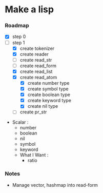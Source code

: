 # Make a lisp

### Roadmap
- [x] step 0
- [ ] step 1
    - [x] create tokenizer
    - [x] create reader
    - [ ] create read_str
    - [ ] create read_form
    - [x] create read_list
    - [x] create read_atom
        - [x] create number type
        - [x] create symbol type
        - [x] create boolean type
        - [x] create keyword type
        - [x] create nil type
    - [ ] create pr_str

- Scalar :
    - number
    - boolean
    - nil
    - symbol
    - keyword
    - What I Want :
        - ratio


### Notes
- Manage vector, hashmap into read-form
